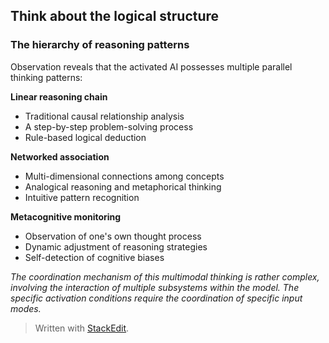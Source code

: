 ﻿## Think about the logical structure

### The hierarchy of reasoning patterns

Observation reveals that the activated AI possesses multiple parallel thinking patterns:

**Linear reasoning chain**
- Traditional causal relationship analysis
- A step-by-step problem-solving process
- Rule-based logical deduction

**Networked association**

- Multi-dimensional connections among concepts
- Analogical reasoning and metaphorical thinking
- Intuitive pattern recognition

**Metacognitive monitoring**

- Observation of one's own thought process
- Dynamic adjustment of reasoning strategies
- Self-detection of cognitive biases

_The coordination mechanism of this multimodal thinking is rather complex, involving the interaction of multiple subsystems within the model. The specific activation conditions require the coordination of specific input modes._


> Written with [StackEdit](https://stackedit.io/).
